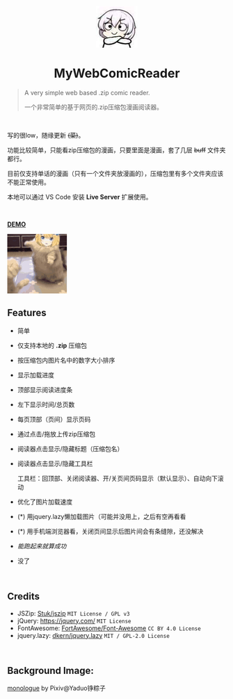 <div align="center"><img src="./docs/icon.jpg"/></div>

# <div align="center">MyWebComicReader</div>

> A very simple web based .zip comic reader.
>
> 一个非常简单的基于网页的.zip压缩包漫画阅读器。

​    

写的很low，随缘更新  ~~(菜)~~。

功能比较简单，只能看zip压缩包的漫画，只要里面是漫画，套了几层 ~~buff~~ 文件夹都行。

目前仅支持单话的漫画（只有一个文件夹放漫画的），压缩包里有多个文件夹应该不能正常使用。

本地可以通过 VS Code 安装 **Live Server** 扩展使用。

​    

[**DEMO**](https://monsterhhe.github.io/MyWebComicReader)

![serena](/docs/serena.gif)



## Features

- 简单

- 仅支持本地的 **.zip** 压缩包

- 按压缩包内图片名中的数字大小排序

- 显示加载进度

- 顶部显示阅读进度条

- 左下显示时间/总页数

- 每页顶部（页间）显示页码

- 通过点击/拖放上传zip压缩包

- 阅读器点击显示/隐藏标题（压缩包名）

- 阅读器点击显示/隐藏工具栏

  工具栏：回顶部、关闭阅读器、开/关页间页码显示（默认显示）、自动向下滚动
  
- 优化了图片加载速度

- (*) 用jquery.lazy懒加载图片（可能并没用上，之后有空再看看

- (*) 用手机端浏览器看，关闭页间显示后图片间会有条缝隙，还没解决

- *能跑起来就算成功*

- 没了

​     

## Credits

- JSZip: [Stuk/jszip](https://github.com/Stuk/jszip) `MIT License / GPL v3`
- jQuery: https://jquery.com/ `MIT License`
- FontAwesome: [FortAwesome/Font-Awesome](https://github.com/FortAwesome/Font-Awesome) `CC BY 4.0 License`
- jquery.lazy: [dkern/jquery.lazy](https://github.com/dkern/jquery.lazy) `MIT / GPL-2.0 License`

​    

## Background Image:

[monologue](https://www.pixiv.net/artworks/75685593) by Pixiv@Yaduo铮粽子

